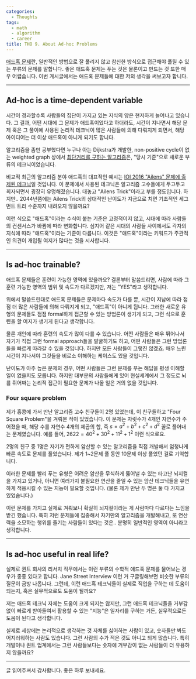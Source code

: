 ```yaml
---
categories:
  - Thoughts
tags:
  - math
  - algorithm
  - career
title: THO 9. About Ad-hoc Problems
---
```


[애드혹 문제](https://usaco.guide/bronze/ad-hoc?lang=cpp)란, 일반적인 방법으로 잘 풀리지 않고 참신한 방식으로 접근해야 풀릴 수 있는 부류의 문제를 말합니다.
좋은 애드혹 문제는 푸는 것은 물론이고 만드는 것 또한 매우 어렵습니다.
이번 게시글에서는 애드혹 문제들에 대한 저의 생각을 써보고자 합니다.

<!-- more -->

---

## Ad-hoc is a time-dependent variable

시간이 경과할수록 사람들의 집단이 가지고 있는 지식의 양은 현저하게 늘어나고 있습니다.
그 결과, 어떤 시대에 그 문제가 애드혹이었다고 하더라도, 시간이 지나면서 해당 문제 혹은 그 풀이에 사용된 논리적 테크닉이 많은 사람들에 의해 다뤄지게 되면서, 해당 아이디어는 더 이상 애드혹이 아니게 되기도 합니다.

알고리즘을 좀만 공부했다면 누구나 아는 Dijkstra가 개발한, non-positive cycle이 없는 weighted graph 상에서 [최단거리를 구하는 알고리즘](https://en.wikipedia.org/wiki/Dijkstra%27s_algorithm)은, "당시 기준"으로 새로운 부류의 테크닉이었습니다.

비교적 최근의 알고리즘 분야 애드혹의 대표적인 예시는 [IOI 2016 "Ailens" 문제에 출제된 테크닉](https://medium.com/@bluezebragames/dynamic-programming-optimization-the-aliens-trick-9138176287cf)일 것입니다.
이 문제에서 사용된 테크닉은 알고리즘 고수들에게 두고두고 회자되면서 굉장히 유명해졌습니다.
대놓고 "Ailens Trick"이라고 부를 정도입니다.
하지만.. 2044년쯤에는 Ailens Trick의 상대적인 난이도가 지금으로 치면 기초적인 세그먼트 트리 수준까지 내려오지 않을까요?

이런 식으로 "애드혹"이라는 수식이 붙는 기준은 고정적이지 않고, 시대에 따라 사람들의 컨센서스가 바뀜에 따라 변화합니다.
심지어 같은 시대의 사람들 사이에서도 각자의 지식에 따라 "애드혹"이라는 기준이 다릅니다.
이것은 "애드혹"이라는 키워드가 주관적인 의견이 개입될 여지가 많다는 것을 시사합니다.

---

## Is ad-hoc trainable?

애드혹 문제들은 훈련이 가능한 영역에 있을까요?
결론부터 말씀드리면, 사람에 따라 그 훈련 가능한 영역의 범위 및 속도가 다르겠지만, 저는 "YES"라고 생각합니다.

위에서 말씀드린대로 애드혹 문제들은 문제마다 속도가 다를 뿐, 시간이 지남에 따라 점점 더 많은 사람들에 의해 다뤄지게 되고, "애드혹"이 아니게 됩니다.
그러한 새로운 유형의 문제들도 점점 formal하게 접근할 수 있는 방법론이 생기게 되고, 그런 식으로 훈련을 할 여지가 생기게 된다고 생각합니다.

물론 개인에 따라 훈련의 속도가 많이 다를 수 있습니다.
어떤 사람들은 매우 뛰어나서 자기가 직접 그런 formal approach들을 발굴하기도 하고, 어떤 사람들은 그런 방법론들을 빠르게 따라갈 수 있을 것입니다.
하지만 모든 사람들이 그렇진 않겠죠. 매우 느린 시간이 지나서야 그것들을 비로소 이해하는 케이스도 있을 것입니다.

난이도가 아주 높은 문제의 경우, 어떤 사람들은 그런 문제를 푸는 해답을 평생 이해할 일이 없을지도 모릅니다.
하지만 대부분의 사람들에게 있어 현실세계에서 그 정도로 뇌를 쥐어짜는 논리적 접근이 필요한 문제가 나올 일은 거의 없을 것입니다.

### Four square problem

제가 홍콩에 가서 만난 알고리즘 고수 친구들이 2명 있었는데, 이 친구들하고 "Four Square Problem"을 겨뤄본 적이 있었습니다.
이 문제는 자릿수가 4개인 자연수가 주어졌을 때, 해당 수를 자연수 4개의 제곱의 합, 즉 $s = a^2 + b^2 + c^2 + d^2$ 꼴로 풀어내는 문제였습니다.
예를 들어, $2622 = 40^2 + 30^2 + 11^2 + 1^2$ 이런 식으로요.

2명의 친구 중 1명은 자기가 편하게 암산할 수 있는 알고리즘을 직접 개발해서 엄청나게 빠른 속도로 문제를 풀었습니다.
제가 1~2문제 풀 동안 10문제 이상 풀었던 걸로 기억합니다.

이러한 문제를 빨리 푸는 유형은 어려운 암산을 무식하게 뚫어낼 수 있는 타고난 뇌지컬을 가지고 있거나, 아니면 여러가지 불필요한 연산을 줄일 수 있는 암산 테크닉들을 유연하게 적용시킬 수 있는 지능이 필요할 것입니다.
(물론 제가 만난 두 명은 둘 다 가지고 있었습니다.)

이런 문제를 가지고 실제로 겨뤄보니 확실히 뇌지컬이라는 게 사람마다 다르다는 느낌을 받긴 했습니다.
특히 저런 문제들에 집중해서 자기만의 알고리즘을 개발해내고, 또 연산력을 소모하는 행위를 즐기는 사람들이 있다는 것은.. 분명히 일반적인 영역이 아니라고 생각합니다.

---

## Is ad-hoc useful in real life?

실제로 퀀트 회사의 리서치 직무에서는 이런 부류의 수학적 애드혹 문제를 물어보는 경우가 종종 있다고 합니다.
Jane Street Interview 이런 거 구글링해보면 비슷한 부류의 질문이 금방 나옵니다.
그런데, 이런 애드혹 테크닉들이 실제로 직업을 구하는 데 도움이 되는지, 혹은 실무적으로도 도움이 될까요?

저는 애드혹 테크닉 자체는 도움이 크게 되지는 않지만, 그런 애드혹 테크닉들을 거부감 없이 빠르게 받아들여서 활용할 수 있는 "지능"은 일자리를 구하는 거든, 실무적으로든 도움이 된다고 생각합니다.

실제로 세상에는 논리적으로 생각하는 것 자체를 싫어하는 사람이 있고, 숫자들만 봐도 어지러워하는 사람도 있습니다.
그런 사람의 수가 적은 것도 아니고 되게 많습니다.
특히 개발이나 퀀트 업계에서는 그런 사람들보다는 숫자에 거부감이 없는 사람들이 더 유용하지 않을까요?

---

글 읽어주셔서 감사합니다. 좋은 하루 보내세요.
